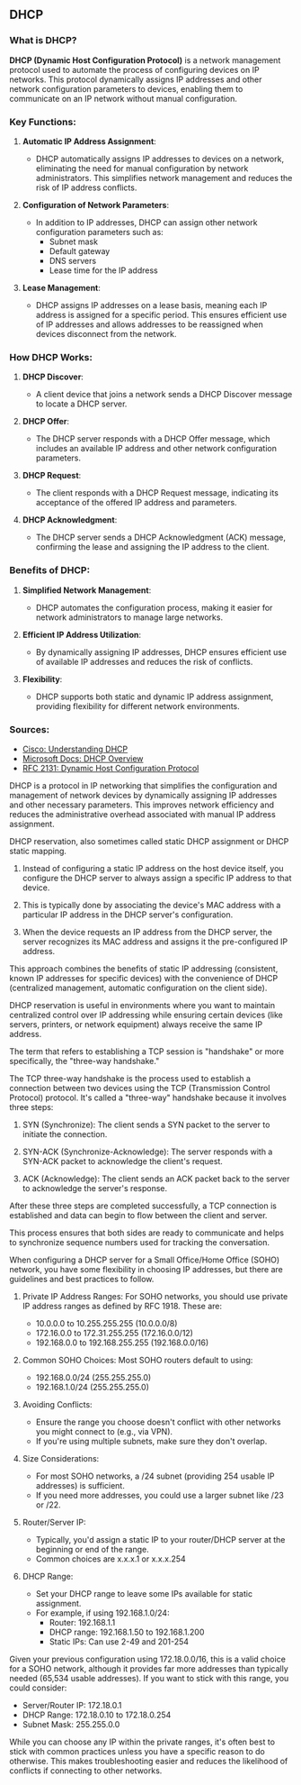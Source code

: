 ## DHCP

### What is DHCP?

**DHCP (Dynamic Host Configuration Protocol)** is a network management protocol used to automate the process of configuring devices on IP networks. This protocol dynamically assigns IP addresses and other network configuration parameters to devices, enabling them to communicate on an IP network without manual configuration.

### Key Functions:

1. **Automatic IP Address Assignment**:
   - DHCP automatically assigns IP addresses to devices on a network, eliminating the need for manual configuration by network administrators. This simplifies network management and reduces the risk of IP address conflicts.

2. **Configuration of Network Parameters**:
   - In addition to IP addresses, DHCP can assign other network configuration parameters such as:
     - Subnet mask
     - Default gateway
     - DNS servers
     - Lease time for the IP address

3. **Lease Management**:
   - DHCP assigns IP addresses on a lease basis, meaning each IP address is assigned for a specific period. This ensures efficient use of IP addresses and allows addresses to be reassigned when devices disconnect from the network.

### How DHCP Works:

1. **DHCP Discover**:
   - A client device that joins a network sends a DHCP Discover message to locate a DHCP server.

2. **DHCP Offer**:
   - The DHCP server responds with a DHCP Offer message, which includes an available IP address and other network configuration parameters.

3. **DHCP Request**:
   - The client responds with a DHCP Request message, indicating its acceptance of the offered IP address and parameters.

4. **DHCP Acknowledgment**:
   - The DHCP server sends a DHCP Acknowledgment (ACK) message, confirming the lease and assigning the IP address to the client.

### Benefits of DHCP:

1. **Simplified Network Management**:
   - DHCP automates the configuration process, making it easier for network administrators to manage large networks.

2. **Efficient IP Address Utilization**:
   - By dynamically assigning IP addresses, DHCP ensures efficient use of available IP addresses and reduces the risk of conflicts.

3. **Flexibility**:
   - DHCP supports both static and dynamic IP address assignment, providing flexibility for different network environments.

### Sources:
- [Cisco: Understanding DHCP](https://www.cisco.com/c/en/us/support/docs/ip/dynamic-host-configuration-protocol-dhcp/13788-9.html)
- [Microsoft Docs: DHCP Overview](https://docs.microsoft.com/en-us/windows-server/networking/technologies/dhcp/dhcp-overview)
- [RFC 2131: Dynamic Host Configuration Protocol](https://tools.ietf.org/html/rfc2131)

DHCP is a protocol in IP networking that simplifies the configuration and management of network devices by dynamically assigning IP addresses and other necessary parameters. This improves network efficiency and reduces the administrative overhead associated with manual IP address assignment.

DHCP reservation, also sometimes called static DHCP assignment or DHCP static mapping.

1. Instead of configuring a static IP address on the host device itself, you configure the DHCP server to always assign a specific IP address to that device.

2. This is typically done by associating the device's MAC address with a particular IP address in the DHCP server's configuration.

3. When the device requests an IP address from the DHCP server, the server recognizes its MAC address and assigns it the pre-configured IP address.

This approach combines the benefits of static IP addressing (consistent, known IP addresses for specific devices) with the convenience of DHCP (centralized management, automatic configuration on the client side).

DHCP reservation is useful in environments where you want to maintain centralized control over IP addressing while ensuring certain devices (like servers, printers, or network equipment) always receive the same IP address.

The term that refers to establishing a TCP session is "handshake" or more specifically, the "three-way handshake."

The TCP three-way handshake is the process used to establish a connection between two devices using the TCP (Transmission Control Protocol) protocol. It's called a "three-way" handshake because it involves three steps:

1. SYN (Synchronize): The client sends a SYN packet to the server to initiate the connection.

2. SYN-ACK (Synchronize-Acknowledge): The server responds with a SYN-ACK packet to acknowledge the client's request.

3. ACK (Acknowledge): The client sends an ACK packet back to the server to acknowledge the server's response.

After these three steps are completed successfully, a TCP connection is established and data can begin to flow between the client and server.

This process ensures that both sides are ready to communicate and helps to synchronize sequence numbers used for tracking the conversation.

When configuring a DHCP server for a Small Office/Home Office (SOHO) network, you have some flexibility in choosing IP addresses, but there are guidelines and best practices to follow.

1. Private IP Address Ranges:
   For SOHO networks, you should use private IP address ranges as defined by RFC 1918. These are:

   - 10.0.0.0 to 10.255.255.255 (10.0.0.0/8)
   - 172.16.0.0 to 172.31.255.255 (172.16.0.0/12)
   - 192.168.0.0 to 192.168.255.255 (192.168.0.0/16)

2. Common SOHO Choices:
   Most SOHO routers default to using:
   - 192.168.0.0/24 (255.255.255.0)
   - 192.168.1.0/24 (255.255.255.0)

3. Avoiding Conflicts:
   - Ensure the range you choose doesn't conflict with other networks you might connect to (e.g., via VPN).
   - If you're using multiple subnets, make sure they don't overlap.

4. Size Considerations:
   - For most SOHO networks, a /24 subnet (providing 254 usable IP addresses) is sufficient.
   - If you need more addresses, you could use a larger subnet like /23 or /22.

5. Router/Server IP:
   - Typically, you'd assign a static IP to your router/DHCP server at the beginning or end of the range.
   - Common choices are x.x.x.1 or x.x.x.254

6. DHCP Range:
   - Set your DHCP range to leave some IPs available for static assignment.
   - For example, if using 192.168.1.0/24:
     - Router: 192.168.1.1
     - DHCP range: 192.168.1.50 to 192.168.1.200
     - Static IPs: Can use 2-49 and 201-254

Given your previous configuration using 172.18.0.0/16, this is a valid choice for a SOHO network, although it provides far more addresses than typically needed (65,534 usable addresses). If you want to stick with this range, you could consider:

- Server/Router IP: 172.18.0.1
- DHCP Range: 172.18.0.10 to 172.18.0.254
- Subnet Mask: 255.255.0.0

While you can choose any IP within the private ranges, it's often best to stick with common practices unless you have a specific reason to do otherwise. This makes troubleshooting easier and reduces the likelihood of conflicts if connecting to other networks.
